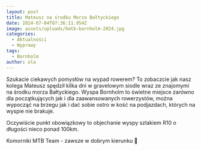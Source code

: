 ```yaml
---
layout: post
title: Mateusz na środku Morza Bałtyckiego
date: 2024-07-04T07:36:11.954Z
image: assets/uploads/kmtb-bornholm-2024.jpg
categories:
  - Aktualności
  - Wyprawy
tags:
  - Bornholm
author: ola
---
```

Szukacie ciekawych pomysłów na wypad rowerem? To zobaczcie jak nasz kolega Mateusz spędził kilka dni w gravelowym siodle wraz ze znajomymi na środku morza Bałtyckiego.
Wyspa Bornholm to świetne miejsce zarówno dla początkujących jak i dla zaawansowanych rowerzystów, można wypocząć na brzegu jak i dać sobie ostro w kość na podjazdach, których na wyspie nie brakuje.
<!--more-->

Oczywiście punkt obowiązkowy to objechanie wyspy szlakiem R10 o długości nieco ponad 100km.

Komorniki MTB Team - zawsze w dobrym kierunku 🙂